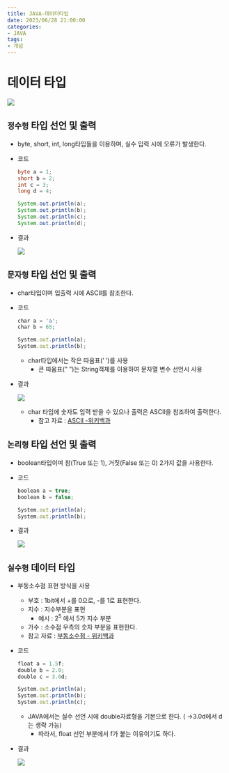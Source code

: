 ```yaml
---
title: JAVA-데이터타입
date: 2023/06/28 21:00:00
categories:
- JAVA
tags:
- 개념
---
```


# **데이터 타입**
![](/Images/2023/06/JAVA-데이터타입/Untitled.png)


## **`정수형` 타입 선언 및 출력**

- byte, short, int, long타입들을 이용하며, 실수 입력 시에 오류가 발생한다.

- 코드
    
    ```java
    byte a = 1;
    short b = 2;
    int c = 3;
    long d = 4;
    
    System.out.println(a);
    System.out.println(b);
    System.out.println(c);
    System.out.println(d);
    ```
    

- 결과
    
    ![](/Images/2023/06/JAVA-데이터타입/Untitled%201.png)
    

## `문자형` 타입 선언 및 출력

- char타입이며 입출력 시에 ASCII를 참조한다.

- 코드
    
    ```jsx
    char a = 'a';
    char b = 65;
    
    System.out.println(a);
    System.out.println(b);
    ```
    
    - char타입에서는 작은 따옴표(’ ’)를 사용
        - 큰 따옴표(” ”)는 String객체를 이용하여 문자열 변수 선언시 사용

- 결과
    
    ![](/Images/2023/06/JAVA-데이터타입/Untitled%202.png)
    
    - char 타입에 숫자도 입력 받을 수 있으나 출력은 ASCII을 참조하여 출력한다.
        - 참고 자료 : [ASCII -위키백과](https://ko.wikipedia.org/wiki/ASCII)
    

## `논리형` 타입 선언 및 출력

- boolean타입이며 참(True 또는 1), 거짓(False 또는 0) 2가지 값을 사용한다.

- 코드
    
    ```jsx
    boolean a = true;
    boolean b = false;
    
    System.out.println(a);
    System.out.println(b);
    ```
    

- 결과
    
    ![](/Images/2023/06/JAVA-데이터타입/Untitled%203.png)
    

## `실수형` 데이터 타입

- 부동소수점 표현 방식을 사용
    - 부호 : 1bit에서 +를 0으로, -를 1로 표현한다.
    - 지수 : 지수부분을 표현
        - 예시 : $2^5$ 에서 5가 지수 부분
    - 가수 : 소수점 우측의 숫자 부분을 표현한다.
    - 참고 자료 : [부동소수점 - 위키백과](https://ko.wikipedia.org/wiki/%EB%B6%80%EB%8F%99%EC%86%8C%EC%88%98%EC%A0%90)
    
- 코드
    
    ```jsx
    float a = 1.5f;
    double b = 2.0;
    double c = 3.0d;
    
    System.out.println(a);
    System.out.println(b);
    System.out.println(c);
    ```
    
    - JAVA에서는 실수 선언 시에 double자료형을 기본으로 한다. ( →3.0d에서 d는 생략 가능)
        - 따라서, float 선언 부분에서 f가 붙는 이유이기도 하다.
    
- 결과
    
    ![](/Images/2023/06/JAVA-데이터타입/Untitled%204.png)
